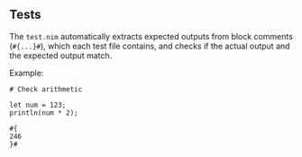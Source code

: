 ## Tests

The `test.nim` automatically extracts expected outputs from block comments (`#{...}#`), which each test file contains, and checks if the actual output and the expected output match.

Example:
```
# Check arithmetic

let num = 123;
println(num * 2);

#{
246
}#
```